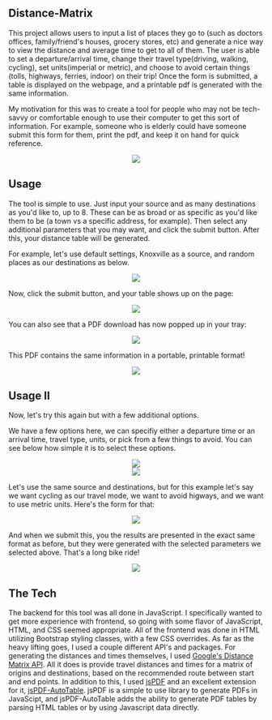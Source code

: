 ## Distance-Matrix

This project allows users to input a list of places they go to (such as doctors offices, family/friend's houses, grocery stores, etc) and generate a nice way to view the distance and average time to get to all of them. The user is able to set a departure/arrival time, change their travel type(driving, walking, cycling), set units(imperial or metric), and choose to avoid certain things (tolls, highways, ferries, indoor) on their trip! Once the form is submitted, a table is displayed on the webpage, and a printable pdf is generated with the same information.

My motivation for this was to create a tool for people who may not be tech-savvy or comfortable enough to use their computer to get this sort of information. For example, someone who is elderly could have someone submit this form for them, print the pdf, and keep it on hand for quick reference.

<div style="text-align:center"><img src="./screenshots/emptymain.png" /></div>

## Usage

The tool is simple to use. Just input your source and as many destinations as you'd like to, up to 8. These can be as broad or as specific as you'd like them to be (a town vs a specific address, for example). Then select any additional parameters that you may want, and click the submit button. After this, your distance table will  be generated.

For example, let's use default settings, Knoxville as a source, and random places as our destinations as below.

<div style="text-align:center"><img src="./screenshots/filledmain.png" /></div>

Now, click the submit button, and your table shows up on the page:

<div style="text-align:center"><img src="./screenshots/timetablenooptions.png" /></div>

You can also see that a PDF download has now popped up in your tray: 

<div style="text-align:center"><img src="./screenshots/pdfintray.png" /></div>

This PDF contains the same information in a portable, printable format!

<div style="text-align:center"><img src="./screenshots/pdftable.png" /></div>

## Usage II

Now, let's try this again but with a few additional options. 

We have a few options here, we can specifiy either a departure time or an arrival time, travel type, units, or pick from a few things to avoid. You can see below how simple it is to select these options.

<div style="text-align:center"><img src="./screenshots/filledoptions.png" /></div>

<div style="text-align:center"><img src="./screenshots/timeselector.png" /></div>


Let's use the same source and destinations, but for this example let's say we want cycling as our travel mode, we want to avoid higways, and we want to use metric units. Here's the form for that:

<div style="text-align:center"><img src="./screenshots/filledmainwithoptions.png" /></div>

And when we submit this, you the results are presented in the exact same format as before, but they were generated with the selected parameters we selected above. That's a long bike ride!

<div style="text-align:center"><img src="./screenshots/timetablewithoptions.png" /></div>

## The Tech

The backend for this tool was all done in JavaScript. I specifically wanted to get more experience with frontend, so going with some flavor of JavaScript, HTML, and CSS seemed appropriate. All of the frontend was done in HTML utilizing Bootstrap styling classes, with a few CSS overrides. As far as the heavy lifting goes, I used a couple different API's and packages. For generating the distances and times themselves, I used [Google's Distance Matrix API](https://developers.google.com/maps/documentation/distance-matrix/start). All it does is provide travel distances and times for a matrix of origins and destinations, based on the recommended route between start and end points. In addition to this, I used [jsPDF](https://github.com/MrRio/jsPDF) and an excellent extension for it, [jsPDF-AutoTable](https://github.com/simonbengtsson/jsPDF-AutoTable). jsPDF is a simple to use library to generate PDFs in JavaScipt, and jsPDF-AutoTable adds the ability to generate PDF tables by parsing HTML tables or by using Javascript data directly.
